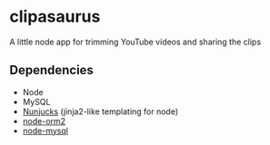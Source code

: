 clipasaurus
===========

A little node app for trimming YouTube videos and sharing the clips

Dependencies
------------

* Node
* MySQL
* [Nunjucks](http://mozilla.github.io/nunjucks/) (jinja2-like templating for node)
* [node-orm2](http://dresende.github.io/node-orm2/)
* [node-mysql](https://github.com/felixge/node-mysql)